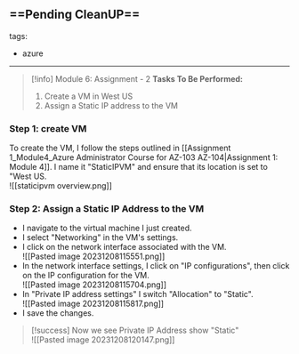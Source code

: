 ==Pending CleanUP==
---
tags:
  - azure
---
> [!info] Module 6: Assignment - 2
> **Tasks To Be Performed:** 
> 1. Create a VM in West US 
> 2. Assign a Static IP address to the VM


### Step 1: create VM
To create the VM, I follow the steps outlined in [[Assignment 1_Module4_Azure Administrator Course for AZ-103 AZ-104|Assignment 1: Module 4]]. I name it "StaticIPVM" and ensure that its location is set to "West US.
<br>![[staticipvm overview.png]]
### Step 2: Assign a Static IP Address to the VM

  - I navigate to the virtual machine I just created.
  - I select "Networking" in the VM's settings.
  - I click on the network interface associated with the VM.
    <br>![[Pasted image 20231208115551.png]]
  - In the network interface settings, I click on "IP configurations", then click on the IP configuration for the VM.
    <br>![[Pasted image 20231208115704.png]]
  - In "Private IP address settings" I switch "Allocation" to "Static".
    <br>![[Pasted image 20231208115817.png]]
  - I save the changes.

> [!success] Now we see Private IP Address show "Static"
> <br>![[Pasted image 20231208120147.png]]
